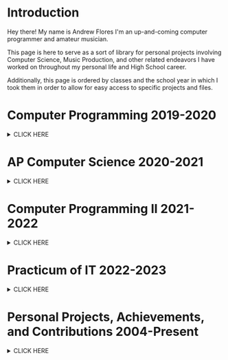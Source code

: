 # **Introduction**
Hey there! My name is Andrew Flores I'm an up-and-coming computer programmer and amateur musician. 

This page is here to serve as a sort of library for personal projects involving Computer Science, Music Production, and other related endeavors I have worked on throughout my personal life and High School career.

Additionally, this page is ordered by classes and the school year in which I took them in order to allow for easy access to specific projects and files.

# **Computer Programming 2019-2020**
<details><summary>CLICK HERE</summary>
<p>
-Learned basic Java programming, with a focus on variable types, loops, and lists.
</p>
</details>

# **AP Computer Science 2020-2021** 
<details><summary>CLICK HERE</summary>
<p>
-Deepened my understanding of Java Programming, focusing on Arrays, ArrayLists, and Recursion. 
</p>
</details>

# **Computer Programming II 2021-2022** 
<details><summary>CLICK HERE</summary>
<p>
Throughout Computer Programming II, I contributed to or participated in the following:
- Raspberry PI desktop  and workstation setup.
- Learned how to properly utilize Linux interfaces and command prompt interfaces.
- Achieving a Java Certification.
- Learning the basics of github page creation.
</p>
</details>

# **Practicum of IT 2022-2023** 
<details><summary>CLICK HERE</summary>
<p>
Throughout Practicum of IT, I contributed to or participated in the following:
- Creation of a Discord bot capable of returning a user's join date, uploading images, providing comedic commentary, and other useful functions.
- Learned basic Python programming
- Achieving a Python Certification (In Progress)
- 
</p>
</details>

# **Personal Projects, Achievements, and Contributions 2004-Present**
<details><summary>CLICK HERE</summary>
<p>
Be it through my personal hobbies, friends, or other opportunities given to me, throughout my life I have contributed to or participated in the following:
- Beta tester & Play tester for the Undertale Fangame "TeamSwitched!Underswap" (Credited as Dr. Magnum)
- Created a YouTube [channel](https://www.youtube.com/@Dr.Magnum) where I upload covers and original compositions.
- Regional Competitor for UIL Computer Science (2021-2022)
- State Competitor for BPA Java Programming (2021-2022)
- State Medalist for the UIL Latino History Essay Competition.
- 
## **Examples of some of my music production:**
<details><summary>Click Here!</summary>
<p>


#### Chiptune Covers

#### Techno Covers

#### Piano Covers

#### Original Compositions

</p>
</details>
</p>
</details>

